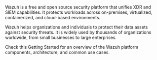 Wazuh is a free and open source security platform that unifies XDR and SIEM capabilities. It protects workloads across on-premises, virtualized, containerized, and cloud-based environments.

Wazuh helps organizations and individuals to protect their data assets against security threats. It is widely used by thousands of organizations worldwide, from small businesses to large enterprises.

Check this Getting Started for an overview of the Wazuh platform components, architecture, and common use cases.

